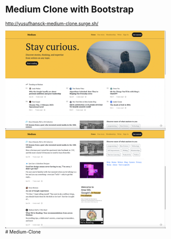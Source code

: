 # Medium Clone with Bootstrap

http://yusufhansck-medium-clone.surge.sh/


![alt text](./img/Screenshot%202023-02-06%20at%2000.09.11.png)
![alt text](./img/Screenshot%202023-02-06%20at%2000.09.23.png)# Medium-Clone
